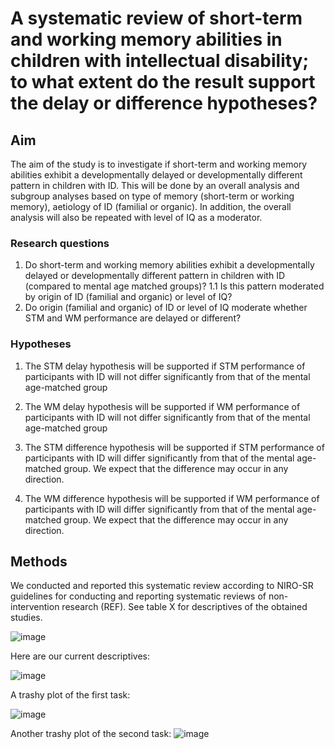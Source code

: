 # A systematic review of short-term and working memory abilities in children with intellectual disability; to what extent do the result support the delay or difference hypotheses?

## Aim

The aim of the study is to investigate if short-term and working memory abilities exhibit a developmentally delayed or developmentally different pattern in children with ID.  This will be done by an overall analysis and subgroup analyses based on type of memory (short-term or working memory), aetiology of ID (familial or organic). In addition, the overall analysis will also be repeated with level of IQ as a moderator. 

### Research questions

1. Do short-term and working memory abilities exhibit a developmentally delayed or developmentally different pattern in children with ID (compared to mental age matched groups)? 
1.1 Is this pattern moderated by origin of ID (familial and organic) or level of IQ?
2. Do origin (familial and organic) of ID or level of IQ moderate whether STM and WM performance are delayed or different?

### Hypotheses

1. The STM delay hypothesis will be supported if STM performance of participants with ID will not differ significantly from that of the mental age-matched group 

2. The WM delay hypothesis will be supported if WM performance of participants with ID will not differ significantly from that of the mental age-matched group 

3. The STM difference hypothesis will be supported if STM performance of participants with ID will differ significantly from that of the mental age-matched group. We expect that the difference may occur in any direction. 

4. The WM difference hypothesis will be supported if WM performance of participants with ID will differ significantly from that of the mental age-matched group. We expect that the difference may occur in any direction. 

## Methods

We conducted and reported this systematic review according to NIRO-SR guidelines for conducting and reporting systematic reviews of non-intervention research (REF).
See table X for descriptives of the obtained studies.

![image](https://github.com/user-attachments/assets/8f7fff41-9dc4-4ad4-9186-9194123bb07f)


Here are our current descriptives:

![image](https://github.com/user-attachments/assets/ab66e9c0-684b-46d8-a43c-20d0b369dd8d)

A trashy plot of the first task:

![image](https://github.com/user-attachments/assets/aec57029-f956-4123-822a-9f53d4716a43)

Another trashy plot of the second task:
![image](https://github.com/user-attachments/assets/89c4a150-1929-423a-98f5-ac5d3d695d73)


